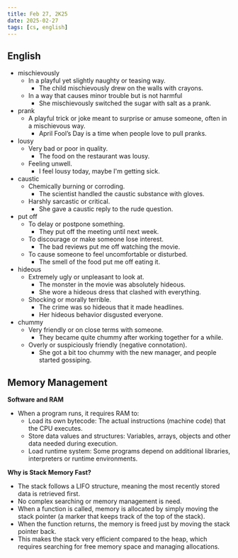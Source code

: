 ```yaml
---
title: Feb 27, 2K25
date: 2025-02-27
tags: [cs, english]
---
```


## English

- mischievously
  - In a playful yet slightly naughty or teasing way.
    - The child mischievously drew on the walls with crayons.
  - In a way that causes minor trouble but is not harmful
    - She mischievously switched the sugar with salt as a prank.
- prank
  - A playful trick or joke meant to surprise or amuse someone, often in a mischievous way.
    - April Fool’s Day is a time when people love to pull pranks.
- lousy
  - Very bad or poor in quality.
    - The food on the restaurant was lousy.
  - Feeling unwell.
    - I feel lousy today, maybe I'm getting sick.
- caustic
  - Chemically burning or corroding.
    - The scientist handled the caustic substance with gloves.
  - Harshly sarcastic or critical.
    - She gave a caustic reply to the rude question.
- put off
  - To delay or postpone something.
    - They put off the meeting until next week.
  - To discourage or make someone lose interest.
    - The bad reviews put me off watching the movie.
  - To cause someone to feel uncomfortable or disturbed.
    - The smell of the food put me off eating it.
- hideous
  - Extremely ugly or unpleasant to look at.
    - The monster in the movie was absolutely hideous.
    - She wore a hideous dress that clashed with everything.
  - Shocking or morally terrible.
    - The crime was so hideous that it made headlines.
    - Her hideous behavior disgusted everyone.
- chummy
  - Very friendly or on close terms with someone.
    - They became quite chummy after working together for a while.
  - Overly or suspiciously friendly (negative connotation).
    - She got a bit too chummy with the new manager, and people started gossiping.

## Memory Management

**Software and RAM**
- When a program runs, it requires RAM to:
  - Load its own bytecode: The actual instructions (machine code) that the CPU executes.
  - Store data values and structures: Variables, arrays, objects and other data needed during execution.
  - Load runtime system: Some programs depend on additional libraries, interpreters or runtime environments.

**Why is Stack Memory Fast?**
- The stack follows a LIFO structure, meaning the most recently stored data is retrieved first.
- No complex searching or memory management is need.
- When a function is called, memory is allocated by simply moving the stack pointer (a marker that keeps track of the top of the stack).
- When the function returns, the memory is freed just by moving the stack pointer back.
- This makes the stack very efficient compared to the heap, which requires searching for free memory space and managing allocations.
